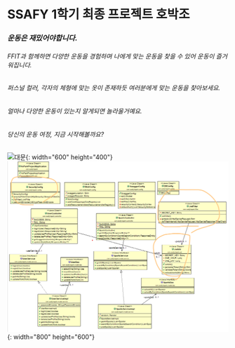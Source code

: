 # SSAFY 1학기 최종 프로젝트 호박조

### ***운동은 재밌어야합니다.***
###### FFIT과 함께하면 다양한 운동을 경험하며 나에게 맞는 운동을 찾을 수 있어 운동이 즐거워집니다.
###### 퍼스널 컬러, 각자의 체형에 맞는 옷이 존재하듯 여러분에게 맞는 운동을 찾아보세요.
###### 얼마나 다양한 운동이 있는지 알게되면 놀라울거예요.
###### 당신의 운동 여정, 지금 시작해볼까요? 


![대문](대문.png){: width="600" height="400"}
![클래스다이어그램](classDiagram.png){: width="800" height="600"}
